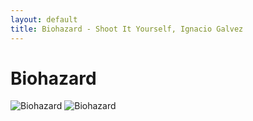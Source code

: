 ```yaml
---
layout: default
title: Biohazard - Shoot It Yourself, Ignacio Galvez
---
```


# Biohazard

![Biohazard](http://assets.farmhouse.co/publishing/1-shoot-it-yourself/images/biohazard-1.jpg)
![Biohazard](http://assets.farmhouse.co/publishing/1-shoot-it-yourself/images/biohazard-2.jpg)
